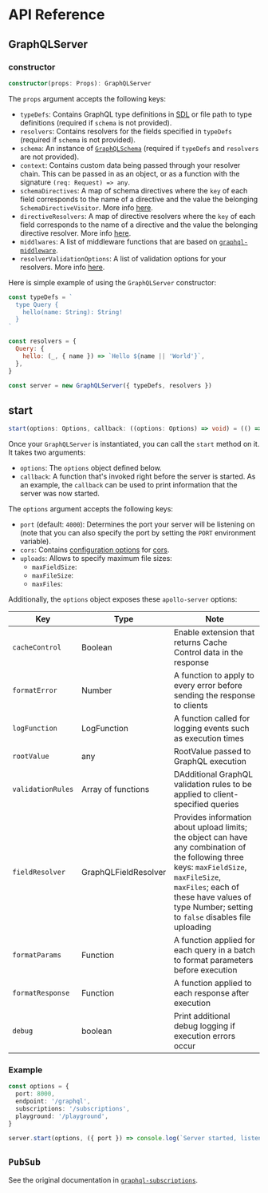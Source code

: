 # API Reference

## GraphQLServer

### constructor

```ts
constructor(props: Props): GraphQLServer
```

The `props` argument accepts the following keys:

- `typeDefs`: Contains GraphQL type definitions in [SDL](https://blog.graph.cool/graphql-sdl-schema-definition-language-6755bcb9ce51) or file path to type definitions (required if `schema` is not provided).
- `resolvers`: Contains resolvers for the fields specified in `typeDefs` (required if `schema` is not provided).
- `schema`: An instance of [`GraphQLSchema`](http://graphql.org/graphql-js/type/#graphqlschema) (required if `typeDefs` and `resolvers` are not provided).
- `context`: Contains custom data being passed through your resolver chain. This can be passed in as an object, or as a function with the signature `(req: Request) => any`.
- `schemaDirectives`: A map of schema directives where the `key` of each field corresponds to the name of a directive and the value the belonging `SchemaDirectiveVisitor`. More info [here](https://www.apollographql.com/docs/graphql-tools/schema-directives.html#Using-schema-directives).
- `directiveResolvers`: A map of directive resolvers where the `key` of each field corresponds to the name of a directive and the value the belonging directive resolver. More info [here](https://www.apollographql.com/docs/graphql-tools/schema-directives.html#What-about-directiveResolvers).
- `middlwares`:  A list of middleware functions that are based on [`graphql-middleware`](https://github.com/graphcool/graphql-middleware).
- `resolverValidationOptions`: A list of validation options for your resolvers. More info [here](https://www.apollographql.com/docs/graphql-tools/resolvers.html#addResolveFunctionsToSchema).

<!-- | **Key** | **Type** | **Default** | **Note** |
| ---  | --- | --- | --- |
| `typeDefs` | String  |  `null` | Contains GraphQL type definitions in [SDL](https://blog.graph.cool/graphql-sdl-schema-definition-language-6755bcb9ce51) or file path to type definitions (required if `schema` is not provided)  |
| `resolvers`  | Object  |  `null`  | Contains resolvers for the fields specified in `typeDefs` (required if `schema` is not provided) |
| `schema`  | Object |  `null`  | An instance of [`GraphQLSchema`](http://graphql.org/graphql-js/type/#graphqlschema) (required if `typeDefs` and `resolvers` are not provided) |
| `context`  | Object or Function  |  `{}`  | Contains custom data being passed through your resolver chain. This can be passed in as an object, or as a Function with the signature `(req: Request) => any`  |
| `directiveResolvers`  | Object  | `null` |  A map of directive resolvers where the `key` of each field corresponds to the name of a directive and the value the belonging directive resolver. More info [here](https://www.apollographql.com/docs/graphql-tools/schema-directives.html#What-about-directiveResolvers). |
| `schemaDirectives`  | Object | `null` | A map of schema directives where the `key` of each field corresponds to the name of a directive and the value the belonging `SchemaDirectiveVisitor`. More info [here](https://www.apollographql.com/docs/graphql-tools/schema-directives.html#Using-schema-directives). |
| `middlewares`  | [Function] |  | A list of middleware functions based on [`graphql-middleware`](https://github.com/graphcool/graphql-middleware). |
| `resolverValidationOptions` | Object | `null` | A list of validation options for your resolvers. More info [here](https://www.apollographql.com/docs/graphql-tools/resolvers.html#addResolveFunctionsToSchema). | -->

Here is simple example of using the `GraphQLServer` constructor:

```js
const typeDefs = `
  type Query {
    hello(name: String): String!
  }
`

const resolvers = {
  Query: {
    hello: (_, { name }) => `Hello ${name || 'World'}`,
  },
}

const server = new GraphQLServer({ typeDefs, resolvers })
```

## start

```ts
start(options: Options, callback: ((options: Options) => void) = (() => null)): Promise<void>
```

Once your `GraphQLServer` is instantiated, you can call the `start` method on it. It takes two arguments:

- `options`: The `options` object defined below.
- `callback`: A function that's invoked right before the server is started. As an example, the `callback` can be used to print information that the server was now started.

The `options` argument accepts the following keys:

- `port` (default: `4000`): Determines the port your server will be listening on (note that you can also specify the port by setting the `PORT` environment variable).
- `cors`: Contains [configuration options](https://github.com/expressjs/cors#configuration-options) for [cors](https://github.com/expressjs/cors).
- `uploads`: Allows to specify maximum file sizes:
  - `maxFieldSize`:
  - `maxFileSize`: 
  - `maxFiles`: 

<!-- | Key | Type | Default | Note |
| ---  | --- | --- | --- |
| `cors` | Object |  `null` | Contains [configuration options](https://github.com/expressjs/cors#configuration-options) for [cors](https://github.com/expressjs/cors) |
| `tracing`  | Boolean or String  |  `'http-header'`  | Indicates whether [Apollo Tracing](https://github.com/apollographql/apollo-tracing) should be en- or disabled for your server (if a string is provided, accepted values are: `'enabled'`, `'disabled'`, `'http-header'`) |
| `port`  | Number |  `4000`  | Determines the port your server will be listening on (note that you can also specify the port by setting the `PORT` environment variable) |
| `endpoint`  | String  |  `'/'`  | Defines the HTTP endpoint of your server |
| `subscriptions` | String or `false`  |  `'/'`  | Defines the subscriptions (websocket) endpoint for your server; setting to `false` disables subscriptions completely |
| `playground` | String or `false` |  `'/'`  | Defines the endpoint where you can invoke the [Playground](https://github.com/graphcool/graphql-playground); setting to `false` disables the playground endpoint |
| `uploads` | Object or `false`  | `null`  | Provides information about upload limits; the object can have any combination of the following three keys: `maxFieldSize`, `maxFileSize`, `maxFiles`; each of these have values of type Number; setting to `false` disables file uploading | -->

Additionally, the `options` object exposes these `apollo-server` options:

| Key | Type | Note |
| ---  | --- | --- |
| `cacheControl`  | Boolean  | Enable extension that returns Cache Control data in the response |
| `formatError`  | Number | A function to apply to every error before sending the response to clients |
| `logFunction`  | LogFunction  | A function called for logging events such as execution times |
| `rootValue` | any  | RootValue passed to GraphQL execution |
| `validationRules` | Array of functions | DAdditional GraphQL validation rules to be applied to client-specified queries |
| `fieldResolver` | GraphQLFieldResolver  | Provides information about upload limits; the object can have any combination of the following three keys: `maxFieldSize`, `maxFileSize`, `maxFiles`; each of these have values of type Number; setting to `false` disables file uploading |
| `formatParams` | Function  | A function applied for each query in a batch to format parameters before execution |
| `formatResponse` | Function | A function applied to each response after execution |
| `debug` | boolean  | Print additional debug logging if execution errors occur |

### Example

```ts
const options = {
  port: 8000,
  endpoint: '/graphql',
  subscriptions: '/subscriptions',
  playground: '/playground',
}

server.start(options, ({ port }) => console.log(`Server started, listening on port ${port} for incoming requests.`))
```

## `PubSub`

See the original documentation in [`graphql-subscriptions`](https://github.com/apollographql/graphql-subscriptions).